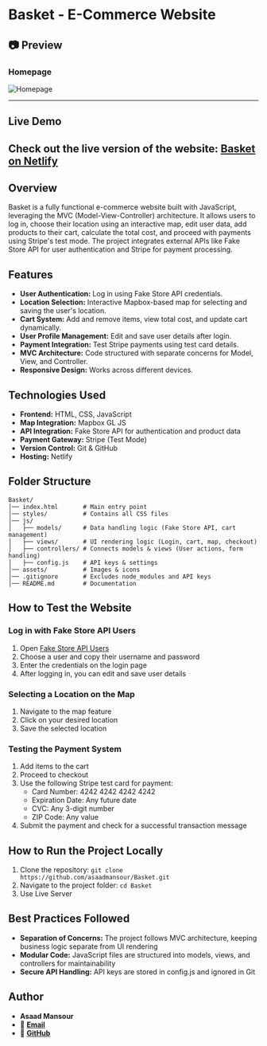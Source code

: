 # Basket - E-Commerce Website

## 📷 **Preview**  

### **Homepage**  
![Homepage](https://i.ibb.co/8gXVY0TT/preview.webp)

---
## Live Demo
Check out the live version of the website: [Basket on Netlify](https://basket-asaad.netlify.app)
---
## Overview
Basket is a fully functional e-commerce website built with JavaScript, leveraging the MVC (Model-View-Controller) architecture. It allows users to log in, choose their location using an interactive map, edit user data, add products to their cart, calculate the total cost, and proceed with payments using Stripe's test mode. The project integrates external APIs like Fake Store API for user authentication and Stripe for payment processing.

## Features
- **User Authentication:** Log in using Fake Store API credentials.
- **Location Selection:** Interactive Mapbox-based map for selecting and saving the user's location.
- **Cart System:** Add and remove items, view total cost, and update cart dynamically.
- **User Profile Management:** Edit and save user details after login.
- **Payment Integration:** Test Stripe payments using test card details.
- **MVC Architecture:** Code structured with separate concerns for Model, View, and Controller.
- **Responsive Design:** Works across different devices.

## Technologies Used
- **Frontend:** HTML, CSS, JavaScript
- **Map Integration:** Mapbox GL JS
- **API Integration:** Fake Store API for authentication and product data
- **Payment Gateway:** Stripe (Test Mode)
- **Version Control:** Git & GitHub
- **Hosting:** Netlify

## Folder Structure
```
Basket/
│── index.html       # Main entry point
│── styles/          # Contains all CSS files
│── js/
│   ├── models/      # Data handling logic (Fake Store API, cart management)
│   ├── views/       # UI rendering logic (Login, cart, map, checkout)
│   ├── controllers/ # Connects models & views (User actions, form handling)
│   ├── config.js    # API keys & settings
│── assets/          # Images & icons
│── .gitignore       # Excludes node_modules and API keys
│── README.md        # Documentation
```

## How to Test the Website

### Log in with Fake Store API Users
1. Open [Fake Store API Users](https://fakestoreapi.com/users)
2. Choose a user and copy their username and password
3. Enter the credentials on the login page
4. After logging in, you can edit and save user details

### Selecting a Location on the Map
1. Navigate to the map feature
2. Click on your desired location
3. Save the selected location

### Testing the Payment System
1. Add items to the cart
2. Proceed to checkout
3. Use the following Stripe test card for payment:
   - Card Number: 4242 4242 4242 4242
   - Expiration Date: Any future date
   - CVC: Any 3-digit number
   - ZIP Code: Any value
4. Submit the payment and check for a successful transaction message

## How to Run the Project Locally
1. Clone the repository: `git clone https://github.com/asaadmansour/Basket.git`
2. Navigate to the project folder: `cd Basket`
3. Use Live Server

## Best Practices Followed
- **Separation of Concerns:** The project follows MVC architecture, keeping business logic separate from UI rendering
- **Modular Code:** JavaScript files are structured into models, views, and controllers for maintainability
- **Secure API Handling:** API keys are stored in config.js and ignored in Git
## Author
- **Asaad Mansour**  
- 📧 **[Email](mailto:as89aadmansour@gmail.com)**  
- 🔦 **[GitHub](https://github.com/asaadmansour)**  

